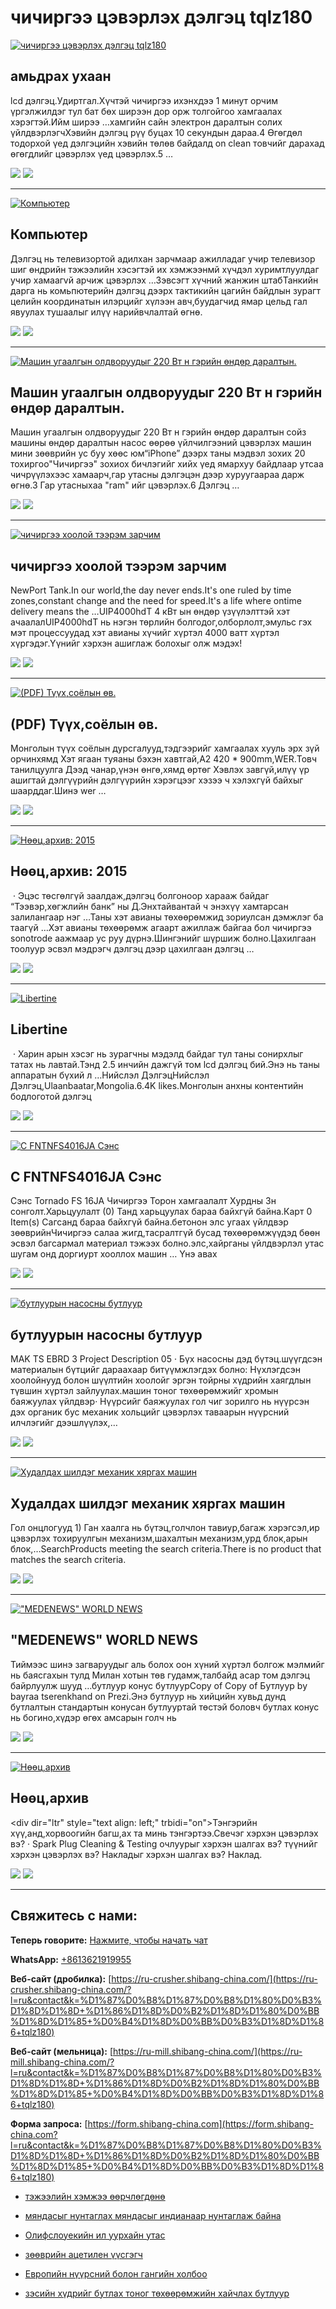 # чичиргээ цэвэрлэх дэлгэц tqlz180

<a href="https://swt.shibang-china.com/?l=ru&img&k=%D1%87%D0%B8%D1%87%D0%B8%D1%80%D0%B3%D1%8D%D1%8D+%D1%86%D1%8D%D0%B2%D1%8D%D1%80%D0%BB%D1%8D%D1%85+%D0%B4%D1%8D%D0%BB%D0%B3%D1%8D%D1%86+tqlz180" target="_blank">![чичиргээ цэвэрлэх дэлгэц tqlz180](http://static.shibang-china.com/all-800x300/1058.jpg)</a>

## амьдрах ухаан
lcd дэлгэц.Удиртгал.Хүчтэй чичиргээ ихэнхдээ 1 минут орчим үргэлжилдэг тул бат бөх ширээн дор орж толгойгоо хамгаалах хэрэгтэй.Ийм ширээ …хамгийн сайн электрон даралтын солих үйлдвэрлэгчХэвийн дэлгэц рүү буцах 10 секундын дараа.4 Өгөгдөл тодорхой үед дэлгэцийн хэвийн төлөв байдалд on clean товчийг дарахад өгөгдлийг цэвэрлэх үед цэвэрлэх.5 …


<a href="https://whatsapp.shibangsoft.com/WhatsApp.php" target="_blank" title="WhatsApp">![](http://static.shibang-china.com/icon/whatsapp.png)</a> <a href="https://swt.shibang-china.com/?l=ru&icon&k=%D1%87%D0%B8%D1%87%D0%B8%D1%80%D0%B3%D1%8D%D1%8D+%D1%86%D1%8D%D0%B2%D1%8D%D1%80%D0%BB%D1%8D%D1%85+%D0%B4%D1%8D%D0%BB%D0%B3%D1%8D%D1%86+tqlz180" target="_blank">![](http://static.shibang-china.com/icon/chat-ru.png)</a>

---

<a href="https://swt.shibang-china.com/?l=ru&img&k=%D1%87%D0%B8%D1%87%D0%B8%D1%80%D0%B3%D1%8D%D1%8D+%D1%86%D1%8D%D0%B2%D1%8D%D1%80%D0%BB%D1%8D%D1%85+%D0%B4%D1%8D%D0%BB%D0%B3%D1%8D%D1%86+tqlz180" target="_blank">![Компьютер](http://static.shibang-china.com/all-800x300/1249.jpg)</a>

## Компьютер
Дэлгэц нь телевизортой адилхан зарчмаар ажилладаг учир телевизор шиг өндрийн тэжээлийн хэсэгтэй их хэмжээнмй хүчдэл хуримтлуулдаг учир хамаагvй арчиж цэвэрлэх …Зэвсэгт хүчний жанжин штабТанкийн дарга нь комьпютерийн дэлгэц дээрх тактикийн цагийн байдлын зурагт целийн координатын илэрцийг хүлээн авч,буудагчид ямар цельд гал явуулах тушаалыг илүү нарийвчлалтай өгнө.


<a href="https://whatsapp.shibangsoft.com/WhatsApp.php" target="_blank" title="WhatsApp">![](http://static.shibang-china.com/icon/whatsapp.png)</a> <a href="https://swt.shibang-china.com/?l=ru&icon&k=%D1%87%D0%B8%D1%87%D0%B8%D1%80%D0%B3%D1%8D%D1%8D+%D1%86%D1%8D%D0%B2%D1%8D%D1%80%D0%BB%D1%8D%D1%85+%D0%B4%D1%8D%D0%BB%D0%B3%D1%8D%D1%86+tqlz180" target="_blank">![](http://static.shibang-china.com/icon/chat-ru.png)</a>

---

<a href="https://swt.shibang-china.com/?l=ru&img&k=%D1%87%D0%B8%D1%87%D0%B8%D1%80%D0%B3%D1%8D%D1%8D+%D1%86%D1%8D%D0%B2%D1%8D%D1%80%D0%BB%D1%8D%D1%85+%D0%B4%D1%8D%D0%BB%D0%B3%D1%8D%D1%86+tqlz180" target="_blank">![Машин угаалгын олдворуудыг 220 Вт н гэрийн өндөр даралтын.](http://static.shibang-china.com/all-800x300/217.jpg)</a>

## Машин угаалгын олдворуудыг 220 Вт н гэрийн өндөр даралтын.
Машин угаалгын олдворуудыг 220 Вт н гэрийн өндөр даралтын сойз машины өндөр даралтын насос өөрөө үйлчилгээний цэвэрлэх машин мини зөөврийн ус буу хөөс юм“iPhone” дээрх таны мэдвэл зохих 20 тохиргоо&quot;Чичиргээ&quot; зохиох бичлэгийг хийх үед ямархуу байдлаар утсаа чичрүүлэхээс хамаарч,гар утасны дэлгэцэн дээр хуруугаараа дарж өгнө.3 Гар утасныхаа &quot;ram&quot; ийг цэвэрлэх.6 Дэлгэц …


<a href="https://whatsapp.shibangsoft.com/WhatsApp.php" target="_blank" title="WhatsApp">![](http://static.shibang-china.com/icon/whatsapp.png)</a> <a href="https://swt.shibang-china.com/?l=ru&icon&k=%D1%87%D0%B8%D1%87%D0%B8%D1%80%D0%B3%D1%8D%D1%8D+%D1%86%D1%8D%D0%B2%D1%8D%D1%80%D0%BB%D1%8D%D1%85+%D0%B4%D1%8D%D0%BB%D0%B3%D1%8D%D1%86+tqlz180" target="_blank">![](http://static.shibang-china.com/icon/chat-ru.png)</a>

---

<a href="https://swt.shibang-china.com/?l=ru&img&k=%D1%87%D0%B8%D1%87%D0%B8%D1%80%D0%B3%D1%8D%D1%8D+%D1%86%D1%8D%D0%B2%D1%8D%D1%80%D0%BB%D1%8D%D1%85+%D0%B4%D1%8D%D0%BB%D0%B3%D1%8D%D1%86+tqlz180" target="_blank">![чичиргээ хоолой тээрэм зарчим](http://static.shibang-china.com/all-800x300/234.jpg)</a>

## чичиргээ хоолой тээрэм зарчим
NewPort Tank.In our world,the day never ends.It's one ruled by time zones,constant change and the need for speed.It's a life where ontime delivery means the …UIP4000hdT 4 кВт ын өндөр үзүүлэлттэй хэт ачаалалUIP4000hdT нь нэгэн төрлийн болгодог,олборлолт,эмульс гэх мэт процессуудад хэт авианы хүчийг хүртэл 4000 ватт хүртэл хүргэдэг.Үүнийг хэрхэн ашиглаж болохыг олж мэдэх!


<a href="https://whatsapp.shibangsoft.com/WhatsApp.php" target="_blank" title="WhatsApp">![](http://static.shibang-china.com/icon/whatsapp.png)</a> <a href="https://swt.shibang-china.com/?l=ru&icon&k=%D1%87%D0%B8%D1%87%D0%B8%D1%80%D0%B3%D1%8D%D1%8D+%D1%86%D1%8D%D0%B2%D1%8D%D1%80%D0%BB%D1%8D%D1%85+%D0%B4%D1%8D%D0%BB%D0%B3%D1%8D%D1%86+tqlz180" target="_blank">![](http://static.shibang-china.com/icon/chat-ru.png)</a>

---

<a href="https://swt.shibang-china.com/?l=ru&img&k=%D1%87%D0%B8%D1%87%D0%B8%D1%80%D0%B3%D1%8D%D1%8D+%D1%86%D1%8D%D0%B2%D1%8D%D1%80%D0%BB%D1%8D%D1%85+%D0%B4%D1%8D%D0%BB%D0%B3%D1%8D%D1%86+tqlz180" target="_blank">![(PDF) Түүх,соёлын өв.](http://static.shibang-china.com/all-800x300/1056.jpg)</a>

## (PDF) Түүх,соёлын өв.
Монголын түүх соёлын дурсгалууд,тэдгээрийг хамгаалах хууль эрх зүй орчинхямд Хэт ягаан туяаны бэхэн хавтгай,A2 420 * 900mm,WER.Товч танилцуулга Дээд чанар,үнэн өнгө,хямд өртөг Хэвлэх завгүй,илүү үр ашигтай дэлгүүрийн дэлгүүрийн хэрэгцээг хэзээ ч хэлэхгүй байхыг шаарддаг.Шинэ wer …


<a href="https://whatsapp.shibangsoft.com/WhatsApp.php" target="_blank" title="WhatsApp">![](http://static.shibang-china.com/icon/whatsapp.png)</a> <a href="https://swt.shibang-china.com/?l=ru&icon&k=%D1%87%D0%B8%D1%87%D0%B8%D1%80%D0%B3%D1%8D%D1%8D+%D1%86%D1%8D%D0%B2%D1%8D%D1%80%D0%BB%D1%8D%D1%85+%D0%B4%D1%8D%D0%BB%D0%B3%D1%8D%D1%86+tqlz180" target="_blank">![](http://static.shibang-china.com/icon/chat-ru.png)</a>

---

<a href="https://swt.shibang-china.com/?l=ru&img&k=%D1%87%D0%B8%D1%87%D0%B8%D1%80%D0%B3%D1%8D%D1%8D+%D1%86%D1%8D%D0%B2%D1%8D%D1%80%D0%BB%D1%8D%D1%85+%D0%B4%D1%8D%D0%BB%D0%B3%D1%8D%D1%86+tqlz180" target="_blank">![Нөөц,архив: 2015](http://static.shibang-china.com/all-800x300/1443.jpg)</a>

## Нөөц,архив: 2015
&nbsp;&#0183;&#32;Эцэс төсгөлгүй заалдаж,дэлгэц болгоноор харааж байдаг “Тээвэр,хөгжлийн банк” ны Д.Энхтайвантай ч энэхүү хамтарсан залилангаар нэг …Таны хэт авианы төхөөрөмжид зориулсан дэмжлэг ба таагүй …Хэт авианы төхөөрөмж агаарт ажиллаж байгаа бол чичиргээ sonotrode аажмаар ус руу дүрнэ.Шингэнийг шүршиж болно.Цахилгаан тоолуур эсвэл мэдрэгч дэлгэц дээр цахилгаан дэлгэц …


<a href="https://whatsapp.shibangsoft.com/WhatsApp.php" target="_blank" title="WhatsApp">![](http://static.shibang-china.com/icon/whatsapp.png)</a> <a href="https://swt.shibang-china.com/?l=ru&icon&k=%D1%87%D0%B8%D1%87%D0%B8%D1%80%D0%B3%D1%8D%D1%8D+%D1%86%D1%8D%D0%B2%D1%8D%D1%80%D0%BB%D1%8D%D1%85+%D0%B4%D1%8D%D0%BB%D0%B3%D1%8D%D1%86+tqlz180" target="_blank">![](http://static.shibang-china.com/icon/chat-ru.png)</a>

---

<a href="https://swt.shibang-china.com/?l=ru&img&k=%D1%87%D0%B8%D1%87%D0%B8%D1%80%D0%B3%D1%8D%D1%8D+%D1%86%D1%8D%D0%B2%D1%8D%D1%80%D0%BB%D1%8D%D1%85+%D0%B4%D1%8D%D0%BB%D0%B3%D1%8D%D1%86+tqlz180" target="_blank">![Libertine](http://static.shibang-china.com/all-800x300/1144.jpg)</a>

## Libertine
&nbsp;&#0183;&#32;Харин арын хэсэг нь зурагчны мэдэлд байдаг тул таны сонирхлыг татах нь лавтай.Тэнд 2.5 инчийн дажгүй том lcd дэлгэц бий.Энэ нь таны аппаратын бүхий л …Нийслэл ДэлгэцНийслэл Дэлгэц,Ulaanbaatar,Mongolia.6.4K likes.Монголын анхны контентийн бодлоготой дэлгэц


<a href="https://whatsapp.shibangsoft.com/WhatsApp.php" target="_blank" title="WhatsApp">![](http://static.shibang-china.com/icon/whatsapp.png)</a> <a href="https://swt.shibang-china.com/?l=ru&icon&k=%D1%87%D0%B8%D1%87%D0%B8%D1%80%D0%B3%D1%8D%D1%8D+%D1%86%D1%8D%D0%B2%D1%8D%D1%80%D0%BB%D1%8D%D1%85+%D0%B4%D1%8D%D0%BB%D0%B3%D1%8D%D1%86+tqlz180" target="_blank">![](http://static.shibang-china.com/icon/chat-ru.png)</a>

---

<a href="https://swt.shibang-china.com/?l=ru&img&k=%D1%87%D0%B8%D1%87%D0%B8%D1%80%D0%B3%D1%8D%D1%8D+%D1%86%D1%8D%D0%B2%D1%8D%D1%80%D0%BB%D1%8D%D1%85+%D0%B4%D1%8D%D0%BB%D0%B3%D1%8D%D1%86+tqlz180" target="_blank">![C FNTNFS4016JA Сэнс](http://static.shibang-china.com/all-800x300/1490.jpg)</a>

## C FNTNFS4016JA Сэнс
Сэнс Tornado FS 16JA Чичиргээ Торон хамгаалалт Хурдны 3н сонголт.Харьцуулалт (0) Танд харьцуулах бараа байхгүй байна.Карт 0 Item(s) Сагсанд бараа байхгүй байна.бетонон элс угаах үйлдвэр зөөврийнЧичиргээ салаа жигд,тасралтгүй бусад төхөөрөмжүүдэд бөөн эсвэл багсармал материал тэжээх болно.элс,хайрганы үйлдвэрлэл утас шугам онд доргиурт хооллох машин … Үнэ авах


<a href="https://whatsapp.shibangsoft.com/WhatsApp.php" target="_blank" title="WhatsApp">![](http://static.shibang-china.com/icon/whatsapp.png)</a> <a href="https://swt.shibang-china.com/?l=ru&icon&k=%D1%87%D0%B8%D1%87%D0%B8%D1%80%D0%B3%D1%8D%D1%8D+%D1%86%D1%8D%D0%B2%D1%8D%D1%80%D0%BB%D1%8D%D1%85+%D0%B4%D1%8D%D0%BB%D0%B3%D1%8D%D1%86+tqlz180" target="_blank">![](http://static.shibang-china.com/icon/chat-ru.png)</a>

---

<a href="https://swt.shibang-china.com/?l=ru&img&k=%D1%87%D0%B8%D1%87%D0%B8%D1%80%D0%B3%D1%8D%D1%8D+%D1%86%D1%8D%D0%B2%D1%8D%D1%80%D0%BB%D1%8D%D1%85+%D0%B4%D1%8D%D0%BB%D0%B3%D1%8D%D1%86+tqlz180" target="_blank">![бутлуурын насосны бутлуур](http://static.shibang-china.com/all-800x300/1160.jpg)</a>

## бутлуурын насосны бутлуур
MAK TS EBRD 3 Project Description 05 &#183; Бүх насосны дэд бүтэц.шүүгдсэн материалын бүтцийг дараахаар битүүмжлэгдэх болно: Нүхлэгдсэн хоолойнууд болон шүүлтийн хоолойг эргэн тойрны хүдрийн хаягдлын түвшин хүртэл зайлуулах.машин тоног төхөөрөмжийг хромын баяжуулах үйлдвэр&#183; Нүүрсийг баяжуулах гол чиг зорилго нь нүүрсэн дэх органик бус механик хольцийг цэвэрлэх таваарын нүүрсний илчлэгийг дээшлүүлэх,…


<a href="https://whatsapp.shibangsoft.com/WhatsApp.php" target="_blank" title="WhatsApp">![](http://static.shibang-china.com/icon/whatsapp.png)</a> <a href="https://swt.shibang-china.com/?l=ru&icon&k=%D1%87%D0%B8%D1%87%D0%B8%D1%80%D0%B3%D1%8D%D1%8D+%D1%86%D1%8D%D0%B2%D1%8D%D1%80%D0%BB%D1%8D%D1%85+%D0%B4%D1%8D%D0%BB%D0%B3%D1%8D%D1%86+tqlz180" target="_blank">![](http://static.shibang-china.com/icon/chat-ru.png)</a>

---

<a href="https://swt.shibang-china.com/?l=ru&img&k=%D1%87%D0%B8%D1%87%D0%B8%D1%80%D0%B3%D1%8D%D1%8D+%D1%86%D1%8D%D0%B2%D1%8D%D1%80%D0%BB%D1%8D%D1%85+%D0%B4%D1%8D%D0%BB%D0%B3%D1%8D%D1%86+tqlz180" target="_blank">![Худалдах шилдэг механик хяргах машин](http://static.shibang-china.com/all-800x300/98.jpg)</a>

## Худалдах шилдэг механик хяргах машин
Гол онцлогууд 1) Ган хаалга нь бүтэц,голчлон тавиур,багаж хэрэгсэл,ир цэвэрлэх тохируулгын механизм,шахалтын механизм,урд блок,арын блок,…SearchProducts meeting the search criteria.There is no product that matches the search criteria.


<a href="https://whatsapp.shibangsoft.com/WhatsApp.php" target="_blank" title="WhatsApp">![](http://static.shibang-china.com/icon/whatsapp.png)</a> <a href="https://swt.shibang-china.com/?l=ru&icon&k=%D1%87%D0%B8%D1%87%D0%B8%D1%80%D0%B3%D1%8D%D1%8D+%D1%86%D1%8D%D0%B2%D1%8D%D1%80%D0%BB%D1%8D%D1%85+%D0%B4%D1%8D%D0%BB%D0%B3%D1%8D%D1%86+tqlz180" target="_blank">![](http://static.shibang-china.com/icon/chat-ru.png)</a>

---

<a href="https://swt.shibang-china.com/?l=ru&img&k=%D1%87%D0%B8%D1%87%D0%B8%D1%80%D0%B3%D1%8D%D1%8D+%D1%86%D1%8D%D0%B2%D1%8D%D1%80%D0%BB%D1%8D%D1%85+%D0%B4%D1%8D%D0%BB%D0%B3%D1%8D%D1%86+tqlz180" target="_blank">![&quot;MEDENEWS&quot; WORLD NEWS](http://static.shibang-china.com/all-800x300/1420.jpg)</a>

## &quot;MEDENEWS&quot; WORLD NEWS
Тиймээс шинэ загваруудыг аль болох оон хүний хүртэл болгож мэлмийг нь баясгахын тулд Милан хотын төв гудамж,талбайд асар том дэлгэц байрлуулж шууд …бутлуур конус бутлуурCopy of Copy of Бутлуур by bayraa tserenkhand on Prezi.Энэ бутлуур нь хийцийн хувьд дунд бутлалтын стандартын конусан бутлууртай төстэй боловч бутлах конус нь богино,хүдэр өгөх амсарын голч нь


<a href="https://whatsapp.shibangsoft.com/WhatsApp.php" target="_blank" title="WhatsApp">![](http://static.shibang-china.com/icon/whatsapp.png)</a> <a href="https://swt.shibang-china.com/?l=ru&icon&k=%D1%87%D0%B8%D1%87%D0%B8%D1%80%D0%B3%D1%8D%D1%8D+%D1%86%D1%8D%D0%B2%D1%8D%D1%80%D0%BB%D1%8D%D1%85+%D0%B4%D1%8D%D0%BB%D0%B3%D1%8D%D1%86+tqlz180" target="_blank">![](http://static.shibang-china.com/icon/chat-ru.png)</a>

---

<a href="https://swt.shibang-china.com/?l=ru&img&k=%D1%87%D0%B8%D1%87%D0%B8%D1%80%D0%B3%D1%8D%D1%8D+%D1%86%D1%8D%D0%B2%D1%8D%D1%80%D0%BB%D1%8D%D1%85+%D0%B4%D1%8D%D0%BB%D0%B3%D1%8D%D1%86+tqlz180" target="_blank">![Нөөц,архив](http://static.shibang-china.com/all-800x300/1455.jpg)</a>

## Нөөц,архив
&lt;div dir=&quot;ltr&quot; style=&quot;text align: left;&quot; trbidi=&quot;on&quot;&gt;Тэнгэрийн хүү,анд,хорвоогийн багш,ах та минь тэнгэртээ.Свечэг хэрхэн цэвэрлэх вэ?&nbsp;&#0183;&#32;Spark Plug Cleaning &amp; Testing очлуурыг хэрхэн шалгах вэ? түүнийг хэрхэн цэвэрлэх вэ? Накладыг хэрхэн шалгах вэ? Наклад.


<a href="https://whatsapp.shibangsoft.com/WhatsApp.php" target="_blank" title="WhatsApp">![](http://static.shibang-china.com/icon/whatsapp.png)</a> <a href="https://swt.shibang-china.com/?l=ru&icon&k=%D1%87%D0%B8%D1%87%D0%B8%D1%80%D0%B3%D1%8D%D1%8D+%D1%86%D1%8D%D0%B2%D1%8D%D1%80%D0%BB%D1%8D%D1%85+%D0%B4%D1%8D%D0%BB%D0%B3%D1%8D%D1%86+tqlz180" target="_blank">![](http://static.shibang-china.com/icon/chat-ru.png)</a>

---
## Свяжитесь с нами:

**Теперь говорите:** [Нажмите, чтобы начать чат](https://swt.shibang-china.com?l=ru&contact&k=%D1%87%D0%B8%D1%87%D0%B8%D1%80%D0%B3%D1%8D%D1%8D+%D1%86%D1%8D%D0%B2%D1%8D%D1%80%D0%BB%D1%8D%D1%85+%D0%B4%D1%8D%D0%BB%D0%B3%D1%8D%D1%86+tqlz180)

**WhatsApp:**  [+8613621919955](https://whatsapp.shibangsoft.com/WhatsApp.php)

**Веб-сайт (дробилка):** [https://ru-crusher.shibang-china.com/](https://ru-crusher.shibang-china.com/?l=ru&contact&k=%D1%87%D0%B8%D1%87%D0%B8%D1%80%D0%B3%D1%8D%D1%8D+%D1%86%D1%8D%D0%B2%D1%8D%D1%80%D0%BB%D1%8D%D1%85+%D0%B4%D1%8D%D0%BB%D0%B3%D1%8D%D1%86+tqlz180)

**Веб-сайт (мельница):** [https://ru-mill.shibang-china.com/](https://ru-mill.shibang-china.com/?l=ru&contact&k=%D1%87%D0%B8%D1%87%D0%B8%D1%80%D0%B3%D1%8D%D1%8D+%D1%86%D1%8D%D0%B2%D1%8D%D1%80%D0%BB%D1%8D%D1%85+%D0%B4%D1%8D%D0%BB%D0%B3%D1%8D%D1%86+tqlz180)

**Форма запроса:** [https://form.shibang-china.com](https://form.shibang-china.com?l=ru&contact&k=%D1%87%D0%B8%D1%87%D0%B8%D1%80%D0%B3%D1%8D%D1%8D+%D1%86%D1%8D%D0%B2%D1%8D%D1%80%D0%BB%D1%8D%D1%85+%D0%B4%D1%8D%D0%BB%D0%B3%D1%8D%D1%86+tqlz180)

* [тэжээлийн хэмжээ өөрчлөгдөнө](../127/%D1%82%D1%8D%D0%B6%D1%8D%D1%8D%D0%BB%D0%B8%D0%B9%D0%BD%20%D1%85%D1%8D%D0%BC%D0%B6%D1%8D%D1%8D%20%D3%A9%D3%A9%D1%80%D1%87%D0%BB%D3%A9%D0%B3%D0%B4%D3%A9%D0%BD%D3%A9.md)

* [мяндасыг нунтаглах мяндасыг индианаар нунтаглаж байна](../129/%D0%BC%D1%8F%D0%BD%D0%B4%D0%B0%D1%81%D1%8B%D0%B3%20%D0%BD%D1%83%D0%BD%D1%82%D0%B0%D0%B3%D0%BB%D0%B0%D1%85%20%D0%BC%D1%8F%D0%BD%D0%B4%D0%B0%D1%81%D1%8B%D0%B3%20%D0%B8%D0%BD%D0%B4%D0%B8%D0%B0%D0%BD%D0%B0%D0%B0%D1%80%20%D0%BD%D1%83%D0%BD%D1%82%D0%B0%D0%B3%D0%BB%D0%B0%D0%B6%20%D0%B1%D0%B0%D0%B9%D0%BD%D0%B0.md)

* [Олифслоуекийн ил уурхайн утас](../127/%D0%9E%D0%BB%D0%B8%D1%84%D1%81%D0%BB%D0%BE%D1%83%D0%B5%D0%BA%D0%B8%D0%B9%D0%BD%20%D0%B8%D0%BB%20%D1%83%D1%83%D1%80%D1%85%D0%B0%D0%B9%D0%BD%20%D1%83%D1%82%D0%B0%D1%81.md)

* [зөөврийн ацетилен үүсгэгч](../128/%D0%B7%D3%A9%D3%A9%D0%B2%D1%80%D0%B8%D0%B9%D0%BD%20%D0%B0%D1%86%D0%B5%D1%82%D0%B8%D0%BB%D0%B5%D0%BD%20%D2%AF%D2%AF%D1%81%D0%B3%D1%8D%D0%B3%D1%87.md)

* [Европийн нүүрсний болон гангийн холбоо](../128/%D0%95%D0%B2%D1%80%D0%BE%D0%BF%D0%B8%D0%B9%D0%BD%20%D0%BD%D2%AF%D2%AF%D1%80%D1%81%D0%BD%D0%B8%D0%B9%20%D0%B1%D0%BE%D0%BB%D0%BE%D0%BD%20%D0%B3%D0%B0%D0%BD%D0%B3%D0%B8%D0%B9%D0%BD%20%D1%85%D0%BE%D0%BB%D0%B1%D0%BE%D0%BE.md)

* [зэсийн хүдрийг бутлах тоног төхөөрөмжийн хайчлах бутлуур](../130/%D0%B7%D1%8D%D1%81%D0%B8%D0%B9%D0%BD%20%D1%85%D2%AF%D0%B4%D1%80%D0%B8%D0%B9%D0%B3%20%D0%B1%D1%83%D1%82%D0%BB%D0%B0%D1%85%20%D1%82%D0%BE%D0%BD%D0%BE%D0%B3%20%D1%82%D3%A9%D1%85%D3%A9%D3%A9%D1%80%D3%A9%D0%BC%D0%B6%D0%B8%D0%B9%D0%BD%20%D1%85%D0%B0%D0%B9%D1%87%D0%BB%D0%B0%D1%85%20%D0%B1%D1%83%D1%82%D0%BB%D1%83%D1%83%D1%80.md)